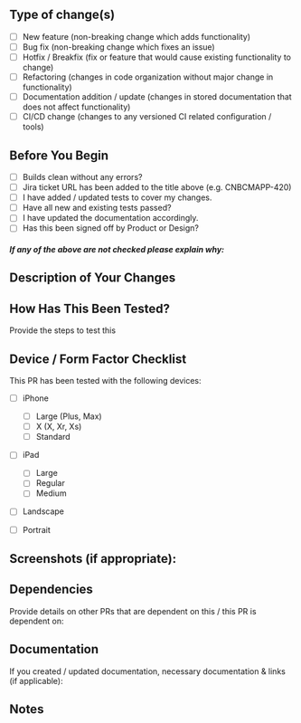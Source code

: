 ## Type of change(s)

<!--- What types of changes does your code introduce? Put an `x` in all the boxes that apply: -->

- [ ] New feature (non-breaking change which adds functionality)
- [ ] Bug fix (non-breaking change which fixes an issue)
- [ ] Hotfix / Breakfix (fix or feature that would cause existing functionality to change)
- [ ] Refactoring (changes in code organization without major change in functionality)
- [ ] Documentation addition / update (changes in stored documentation that does not affect functionality)
- [ ] CI/CD change (changes to any versioned CI related configuration / tools)

<!--- Provide a general summary of your changes in the Title above -->

## Before You Begin

<!--- Before beginning ensure your PR adheres to the following: -->
<!--  Put an `x` in all the boxes that apply: -->

- [ ] Builds clean without any errors?
- [ ] Jira ticket URL has been added to the title above (e.g. CNBCMAPP-420)
- [ ] I have added / updated tests to cover my changes.
- [ ] Have all new and existing tests passed?
- [ ] I have updated the documentation accordingly.
- [ ] Has this been signed off by Product or Design?

##### If any of the above are not checked please explain why:

## Description of Your Changes

<!--- Describe your changes in detail -->



## How Has This Been Tested?

<!--- Please provide relevant url(s) to this work and necessary steps to review -->
Provide the steps to test this

## Device / Form Factor Checklist

This PR has been tested with the following devices:

- [ ] iPhone
  - [ ] Large (Plus, Max)
  - [ ] X (X, Xr, Xs)
  - [ ] Standard
- [ ] iPad
  - [ ] Large 
  - [ ] Regular
  - [ ] Medium
- [ ] Landscape
- [ ] Portrait



## Screenshots (if appropriate):

## Dependencies

Provide details on other PRs that are dependent on this / this PR is dependent on:

## Documentation

If you created / updated documentation, necessary documentation & links (if applicable):
<!-- e.g. [link to Google!](http://google.com) -->

## Notes

<!--- Any additional notes or comments?  Please share! -->
